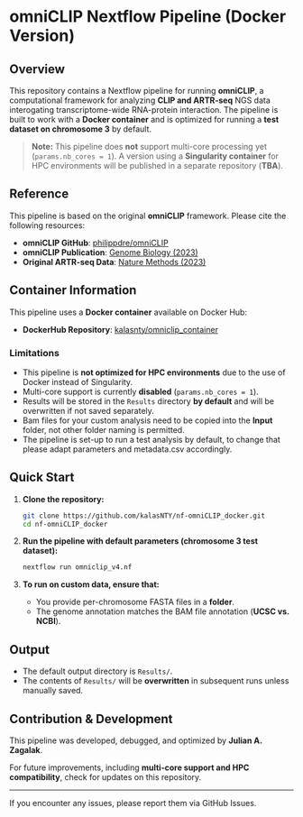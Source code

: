 # omniCLIP Nextflow Pipeline (Docker Version)

## Overview
This repository contains a Nextflow pipeline for running **omniCLIP**, a computational framework for analyzing **CLIP and ARTR-seq** NGS data interogating transcriptome-wide RNA-protein interaction. The pipeline is built to work with a **Docker container** and is optimized for running a **test dataset on chromosome 3** by default.

> **Note:** This pipeline does **not** support multi-core processing yet (`params.nb_cores = 1`). A version using a **Singularity container** for HPC environments will be published in a separate repository (**TBA**).

## Reference
This pipeline is based on the original **omniCLIP** framework. Please cite the following resources:

- **omniCLIP GitHub**: [philippdre/omniCLIP](https://github.com/philippdre/omniCLIP)
- **omniCLIP Publication**: [Genome Biology (2023)](https://genomebiology.biomedcentral.com/articles/10.1186/s13059-018-1521-2)
- **Original ARTR-seq Data**: [Nature Methods (2023)](https://www.nature.com/articles/s41592-023-02146-w)

## Container Information
This pipeline uses a **Docker container** available on Docker Hub:

- **DockerHub Repository**: [kalasnty/omniclip_container](https://hub.docker.com/r/kalasnty/omniclip_container/tags/)

### **Limitations**
- This pipeline is **not optimized for HPC environments** due to the use of Docker instead of Singularity.
- Multi-core support is currently **disabled** (`params.nb_cores = 1`).
- Results will be stored in the `Results` directory **by default** and will be overwritten if not saved separately.
- Bam files for your custom analysis need to be copied into the **Input** folder, not other folder naming is permitted.
- The pipeline is set-up to run a test analysis by default, to change that please adapt parameters and metadata.csv accordingly.

## Quick Start
1. **Clone the repository:**
   ```bash
   git clone https://github.com/kalasNTY/nf-omniCLIP_docker.git
   cd nf-omniCLIP_docker
   ```

2. **Run the pipeline with default parameters (chromosome 3 test dataset):**
   ```bash
   nextflow run omniclip_v4.nf
   ```

3. **To run on custom data, ensure that:**
   - You provide per-chromosome FASTA files in a **folder**.
   - The genome annotation matches the BAM file annotation (**UCSC vs. NCBI**).

## Output
- The default output directory is `Results/`.
- The contents of `Results/` will be **overwritten** in subsequent runs unless manually saved.

## Contribution & Development
This pipeline was developed, debugged, and optimized by **Julian A. Zagalak**.

For future improvements, including **multi-core support and HPC compatibility**, check for updates on this repository.

---

If you encounter any issues, please report them via GitHub Issues.

